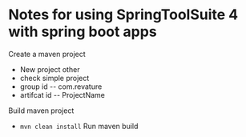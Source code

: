 # Notes for using SpringToolSuite 4 with spring boot apps

Create a maven project
* New project other
* check simple project
* group id -- com.revature
* artifcat id -- ProjectName

Build maven project
* `mvn clean install`
Run maven build
